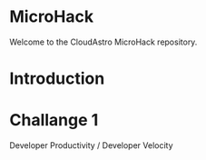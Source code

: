 # MicroHack
Welcome to the CloudAstro MicroHack repository.
# Introduction

# Challange 1
Developer Productivity / Developer Velocity
